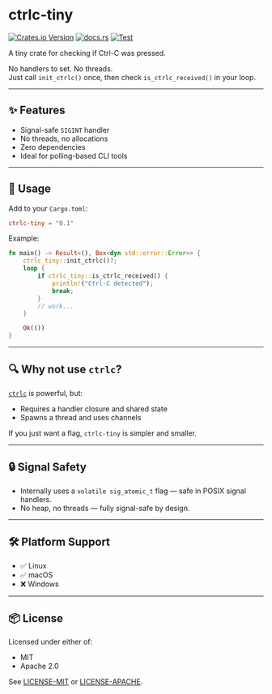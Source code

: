 # ctrlc-tiny

[![Crates.io Version](https://img.shields.io/crates/v/ctrlc-tiny)](https://crates.io/crates/ctrlc-tiny)
[![docs.rs](https://img.shields.io/docsrs/ctrlc-tiny)](https://docs.rs/ctrlc-tiny)
[![Test](https://github.com/malt03/ctrlc-tiny/actions/workflows/test.yml/badge.svg?event=release)](https://github.com/malt03/ctrlc-tiny/actions/workflows/test.yml)

A tiny crate for checking if Ctrl-C was pressed.

No handlers to set. No threads.  
Just call `init_ctrlc()` once, then check `is_ctrlc_received()` in your loop.

---

## ✨ Features

- Signal-safe `SIGINT` handler
- No threads, no allocations
- Zero dependencies
- Ideal for polling-based CLI tools

---

## 🚀 Usage

Add to your `Cargo.toml`:

```toml
ctrlc-tiny = "0.1"
```

Example:

```rust
fn main() -> Result<(), Box<dyn std::error::Error>> {
    ctrlc_tiny::init_ctrlc()?;
    loop {
        if ctrlc_tiny::is_ctrlc_received() {
            println!("Ctrl-C detected");
            break;
        }
        // work...
    }

    Ok(())
}
```

---

## 🔍 Why not use `ctrlc`?

[`ctrlc`](https://crates.io/crates/ctrlc) is powerful, but:

- Requires a handler closure and shared state
- Spawns a thread and uses channels

If you just want a flag, `ctrlc-tiny` is simpler and smaller.

---

## 🔒 Signal Safety

- Internally uses a `volatile sig_atomic_t` flag — safe in POSIX signal handlers.
- No heap, no threads — fully signal-safe by design.

---

## 🛠️ Platform Support

- ✅ Linux
- ✅ macOS
- ❌ Windows

---

## 📦 License

Licensed under either of:

- MIT
- Apache 2.0

See [LICENSE-MIT](LICENSE-MIT) or [LICENSE-APACHE](LICENSE-APACHE).
